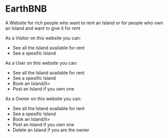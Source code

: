<h1>EarthBNB</h1>
<p>A Website for rich people who want to rent an Island or for people who own an Island and want to give it for rent</p>
<p>As a Visitor on this website you can:
  <ul>
    <li>See all the Island available for rent</li>
    <li>See a spesific Island</li>
  </ul>
</p>

<p>As a User on this website you can:
  <ul>
    <li>See all the Island available for rent</li>
    <li>See a spesific Island</li>
    <li>Book an Island/li>
    <li>Post an Island if you own one</li>
  </ul>
</p>

<p>As a Owner on this website you can:
  <ul>
    <li>See all the Island available for rent</li>
    <li>See a spesific Island</li>
    <li>Book an Island/li>
    <li>Post an Island if you own one</li>
    <li>Delete an Island if you are the owner</li>
  </ul>
</p>
